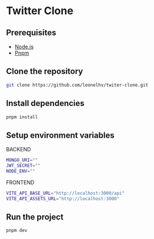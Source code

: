 # Twitter Clone



## Prerequisites

- [Node.js](https://nodejs.org/en/) 
- [Pnpm](https://pnpm.js.org/)

## Clone the repository

```bash
git clone https://github.com/leonelhv/twiter-clone.git
```

## Install dependencies

```bash
pnpm install
```

## Setup environment variables

BACKEND

```bash
MONGO_URI=""
JWT_SECRET=""
NODE_ENV=""
```

FRONTEND

```bash
VITE_API_BASE_URL="http://localhost:3000/api"
VITE_API_ASSETS_URL="http://localhost:3000"
```

## Run the project

```bash
pnpm dev
